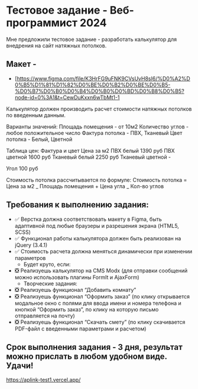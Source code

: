 # Тестовое задание - Веб-программист 2024

Мне предложили тестовое задание - разработать калькулятор для внедрения на сайт натяжных потолков.

## Макет -

-   [https://www.figma.com/file/K3HrFG9uFNK9CVsUvH8sI6/%D0%A2%D0%B5%D1%81%D1%82%D0%BE%D0%B2%D0%BE%D0%B5-%D0%B7%D0%B0%D0%B4%D0%B0%D0%BD%D0%B8%D0%B5?node-id=0%3A1&t=CewDuKxxn6wTbMt1-1

Калькулятор должен производить расчет стоимости натяжных потолков по введенным данным.

Варианты значений:
Площадь помещения - от 10м2
Количество углов - любое положительное число
Фактура потолка - ПВХ, Тканевый
Цвет потолка - Белый, Цветной

Таблица цен:
Фактура и цвет Цена за м2
ПВХ белый 1390 руб
ПВХ цветной 1600 руб
Тканевый белый 2250 руб
Тканевый цветной -

Угол 100 руб

Стоимость потолка рассчитывается по формуле:
Стоимость потолка = Цена за м2 _ Площадь помещения + Цена угла _ Кол-во углов

## Требования к выполнению задания:

-   :white_check_mark: Верстка должна соответствовать макету в Figma, быть адаптивной под любые браузеры и разрешения экрана (HTML5, SCSS)
-   :white_check_mark: Функционал работы калькулятора должен быть реализован на jQuery (3.4.1)
-   :white_check_mark: Стоимость расчета должна меняться динамически при изменении параметров
    -   Будет круто, если:
-   :negative_squared_cross_mark: Реализуешь калькулятор на CMS Modx (для отправки сообщений можно использовать плагины FormIt и AjaxForm)
    -   Творческие задания:
-   :negative_squared_cross_mark: Реализуешь функционал “Добавить комнату”
-   :negative_squared_cross_mark: Реализуешь функционал “Оформить заказ” (по клику открывается модальное окно с полями для ввода имени и номера телефона и кнопкой “Оформить заказ”, по клику на которую письмо отправляется на почту)
-   :negative_squared_cross_mark: Реализуешь функционал “Скачать смету” (по клику скачивается PDF-файл с введенными параметрами и расчетом)

## Срок выполнения задания - 3 дня, результат можно прислать в любом удобном виде. Удачи!

https://aplink-test1.vercel.app/

